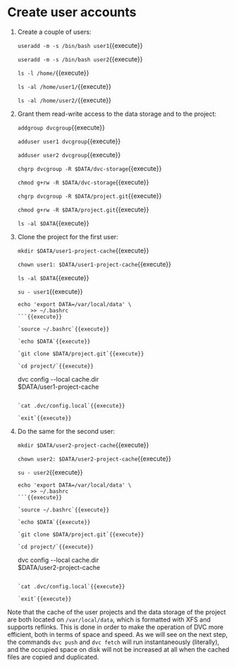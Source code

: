 # Create user accounts

1. Create a couple of users:

   `useradd -m -s /bin/bash user1`{{execute}}
   
   `useradd -m -s /bin/bash user2`{{execute}}
   
   `ls -l /home/`{{execute}}
   
   `ls -al /home/user1/`{{execute}}
   
   `ls -al /home/user2/`{{execute}}

2. Grant them read-write access to the data storage and to the
   project:

   `addgroup dvcgroup`{{execute}}
   
   `adduser user1 dvcgroup`{{execute}}

   `adduser user2 dvcgroup`{{execute}}

   `chgrp dvcgroup -R $DATA/dvc-storage`{{execute}}
   
   `chmod g+rw -R $DATA/dvc-storage`{{execute}}

   `chgrp dvcgroup -R $DATA/project.git`{{execute}}

   `chmod g+rw -R $DATA/project.git`{{execute}}

   `ls -al $DATA`{{execute}}

3. Clone the project for the first user:

   `mkdir $DATA/user1-project-cache`{{execute}}
   
   `chown user1: $DATA/user1-project-cache`{{execute}}

   `ls -al $DATA`{{execute}}

   `su - user1`{{execute}}
   
   ```
   echo 'export DATA=/var/local/data' \
       >> ~/.bashrc
   ```{{execute}}
   
   `source ~/.bashrc`{{execute}}
   
   `echo $DATA`{{execute}}
   
   `git clone $DATA/project.git`{{execute}}
   
   `cd project/`{{execute}}
   
   ```
   dvc config --local cache.dir \
       $DATA/user1-project-cache
   ```{{execute}}

   `cat .dvc/config.local`{{execute}}
   
   `exit`{{execute}}
   
4. Do the same for the second user:

   `mkdir $DATA/user2-project-cache`{{execute}}
   
   `chown user2: $DATA/user2-project-cache`{{execute}}
   
   `su - user2`{{execute}}
   
   ```
   echo 'export DATA=/var/local/data' \
       >> ~/.bashrc
   ```{{execute}}
   
   `source ~/.bashrc`{{execute}}
   
   `echo $DATA`{{execute}}
   
   `git clone $DATA/project.git`{{execute}}
   
   `cd project/`{{execute}}
   
   ```
   dvc config --local cache.dir \
       $DATA/user2-project-cache
   ```{{execute}}

   `cat .dvc/config.local`{{execute}}
   
   `exit`{{execute}}

Note that the cache of the user projects and the data storage of the
project are both located on `/var/local/data`, which is formatted with
XFS and supports reflinks. This is done in order to make the operation
of DVC more efficient, both in terms of space and speed. As we will
see on the next step, the commands `dvc push` and `dvc fetch` will run
instantaneously (literally), and the occupied space on disk will not
be increased at all when the cached files are copied and duplicated.
